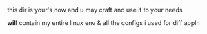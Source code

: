 this dir is  your's now and u may craft and use it to your needs

**will** contain my entire linux env & all the configs i used for diff appln
